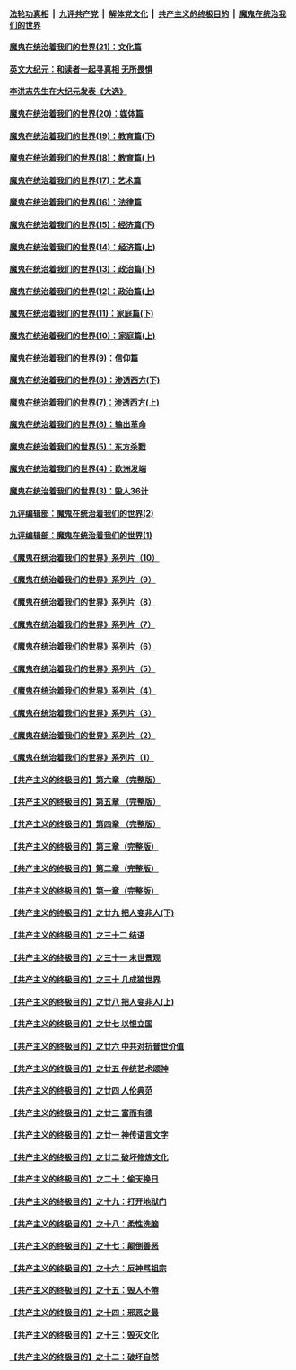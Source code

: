 ####  [法轮功真相](../../../../basic/blob/master/README.md?t=12181532) &nbsp;|&nbsp; [九评共产党](../../../../9ping.md/blob/master/README.md?t=12181532) &nbsp;|&nbsp; [解体党文化](../../../../jtdwh.md/blob/master/README.md?t=12181532)  &nbsp;|&nbsp; [共产主义的终极目的](../../../../gczydzjmd.md/blob/master/README.md?t=12181532) &nbsp;|&nbsp; [魔鬼在统治我们的世界](../../../../mgztzwmdsj.md/blob/master/README.md?t=12181532) 

#### [魔鬼在统治着我们的世界(21)：文化篇](../pages/nsc422/n10597706.md?t=12181532) 

#### [英文大纪元：和读者一起寻真相 无所畏惧](../pages/nsc422/n12542027.md?t=12181532) 

#### [李洪志先生在大纪元发表《大选》](../pages/nsc422/n12534746.md?t=12181532) 

#### [魔鬼在统治着我们的世界(20)：媒体篇](../pages/nsc422/n10586579.md?t=12181532) 

#### [魔鬼在统治着我们的世界(19)：教育篇(下)](../pages/nsc422/n10564808.md?t=12181532) 

#### [魔鬼在统治着我们的世界(18)：教育篇(上)](../pages/nsc422/n10526970.md?t=12181532) 

#### [魔鬼在统治着我们的世界(17)：艺术篇](../pages/nsc422/n10499093.md?t=12181532) 

#### [魔鬼在统治着我们的世界(16)：法律篇](../pages/nsc422/n10485969.md?t=12181532) 

#### [魔鬼在统治着我们的世界(15)：经济篇(下)](../pages/nsc422/n10469975.md?t=12181532) 

#### [魔鬼在统治着我们的世界(14)：经济篇(上)](../pages/nsc422/n10457370.md?t=12181532) 

#### [魔鬼在统治着我们的世界(13)：政治篇(下)](../pages/nsc422/n10448270.md?t=12181532) 

#### [魔鬼在统治着我们的世界(12)：政治篇(上)](../pages/nsc422/n10444576.md?t=12181532) 

#### [魔鬼在统治着我们的世界(11)：家庭篇(下)](../pages/nsc422/n10440961.md?t=12181532) 

#### [魔鬼在统治着我们的世界(10)：家庭篇(上)](../pages/nsc422/n10435448.md?t=12181532) 

#### [魔鬼在统治着我们的世界(9)：信仰篇](../pages/nsc422/n10432159.md?t=12181532) 

#### [魔鬼在统治着我们的世界(8)：渗透西方(下)](../pages/nsc422/n10429603.md?t=12181532) 

#### [魔鬼在统治着我们的世界(7)：渗透西方(上)](../pages/nsc422/n10426013.md?t=12181532) 

#### [魔鬼在统治着我们的世界(6)：输出革命](../pages/nsc422/n10421536.md?t=12181532) 

#### [魔鬼在统治着我们的世界(5)：东方杀戮](../pages/nsc422/n10417707.md?t=12181532) 

#### [魔鬼在统治着我们的世界(4)：欧洲发端](../pages/nsc422/n10414890.md?t=12181532) 

#### [魔鬼在统治着我们的世界(3)：毁人36计](../pages/nsc422/n10411583.md?t=12181532) 

#### [九评编辑部：魔鬼在统治着我们的世界(2)](../pages/nsc422/n10410036.md?t=12181532) 

#### [九评编辑部：魔鬼在统治着我们的世界(1)](../pages/nsc422/n10406825.md?t=12181532) 

#### [《魔鬼在统治着我们的世界》系列片（10）](../pages/nsc422/n12292670.md?t=12181532) 

#### [《魔鬼在统治着我们的世界》系列片（9）](../pages/nsc422/n12290859.md?t=12181532) 

#### [《魔鬼在统治着我们的世界》系列片（8）](../pages/nsc422/n12287445.md?t=12181532) 

#### [《魔鬼在统治着我们的世界》系列片（7）](../pages/nsc422/n12283425.md?t=12181532) 

#### [《魔鬼在统治着我们的世界》系列片（6）](../pages/nsc422/n12282314.md?t=12181532) 

#### [《魔鬼在统治着我们的世界》系列片（5）](../pages/nsc422/n12281419.md?t=12181532) 

#### [《魔鬼在统治着我们的世界》系列片（4）](../pages/nsc422/n12274024.md?t=12181532) 

#### [《魔鬼在统治着我们的世界》系列片（3）](../pages/nsc422/n12271322.md?t=12181532) 

#### [《魔鬼在统治着我们的世界》系列片（2）](../pages/nsc422/n12269049.md?t=12181532) 

#### [《魔鬼在统治着我们的世界》系列片（1）](../pages/nsc422/n12267575.md?t=12181532) 

#### [【共产主义的终极目的】第六章 （完整版）](../pages/nsc422/n11428913.md?t=12181532) 

#### [【共产主义的终极目的】第五章 （完整版）](../pages/nsc422/n11428912.md?t=12181532) 

#### [【共产主义的终极目的】第四章 （完整版）](../pages/nsc422/n11428907.md?t=12181532) 

#### [【共产主义的终极目的】第三章（完整版）](../pages/nsc422/n11428848.md?t=12181532) 

#### [【共产主义的终极目的】第二章（完整版）](../pages/nsc422/n11428831.md?t=12181532) 

#### [【共产主义的终极目的】第一章（完整版）](../pages/nsc422/n11417651.md?t=12181532) 

#### [【共产主义的终极目的】之廿九 把人变非人(下)](../pages/nsc422/n11344140.md?t=12181532) 

#### [【共产主义的终极目的】之三十二 结语](../pages/nsc422/n11360535.md?t=12181532) 

#### [【共产主义的终极目的】之三十一 末世景观](../pages/nsc422/n11351129.md?t=12181532) 

#### [【共产主义的终极目的】之三十 几成狼世界](../pages/nsc422/n11348280.md?t=12181532) 

#### [【共产主义的终极目的】之廿八 把人变非人(上)](../pages/nsc422/n11340492.md?t=12181532) 

#### [【共产主义的终极目的】之廿七 以恨立国](../pages/nsc422/n11336944.md?t=12181532) 

#### [【共产主义的终极目的】之廿六 中共对抗普世价值](../pages/nsc422/n11324785.md?t=12181532) 

#### [【共产主义的终极目的】之廿五 传统艺术颂神](../pages/nsc422/n11296396.md?t=12181532) 

#### [【共产主义的终极目的】之廿四 人伦典范](../pages/nsc422/n11296397.md?t=12181532) 

#### [【共产主义的终极目的】之廿三 富而有德](../pages/nsc422/n11283598.md?t=12181532) 

#### [【共产主义的终极目的】之廿一 神传语言文字](../pages/nsc422/n11263265.md?t=12181532) 

#### [【共产主义的终极目的】之廿二 破坏修炼文化](../pages/nsc422/n11245728.md?t=12181532) 

#### [【共产主义的终极目的】之二十：偷天换日](../pages/nsc422/n11238846.md?t=12181532) 

#### [【共产主义的终极目的】之十九：打开地狱门](../pages/nsc422/n11206376.md?t=12181532) 

#### [【共产主义的终极目的】之十八：柔性洗脑](../pages/nsc422/n11199994.md?t=12181532) 

#### [【共产主义的终极目的】之十七：颠倒善恶](../pages/nsc422/n11179782.md?t=12181532) 

#### [【共产主义的终极目的】之十六：反神骂祖宗](../pages/nsc422/n11166798.md?t=12181532) 

#### [【共产主义的终极目的】之十五：毁人不倦](../pages/nsc422/n11166792.md?t=12181532) 

#### [【共产主义的终极目的】之十四：邪恶之最](../pages/nsc422/n11150249.md?t=12181532) 

#### [【共产主义的终极目的】之十三：毁灭文化](../pages/nsc422/n11135227.md?t=12181532) 

#### [【共产主义的终极目的】之十二：破坏自然](../pages/nsc422/n11135214.md?t=12181532) 

